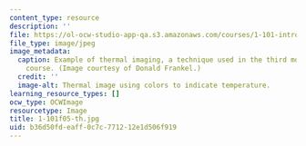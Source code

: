 ```yaml
---
content_type: resource
description: ''
file: https://ol-ocw-studio-app-qa.s3.amazonaws.com/courses/1-101-introduction-to-civil-and-environmental-engineering-design-i-fall-2005/b36d50fdeaff0c7c771212e1d506f919_1-101f05-th.jpg
file_type: image/jpeg
image_metadata:
  caption: Example of thermal imaging, a technique used in the third module of this
    course. (Image courtesy of Donald Frankel.)
  credit: ''
  image-alt: Thermal image using colors to indicate temperature.
learning_resource_types: []
ocw_type: OCWImage
resourcetype: Image
title: 1-101f05-th.jpg
uid: b36d50fd-eaff-0c7c-7712-12e1d506f919
---
```

